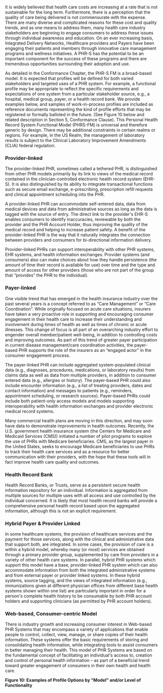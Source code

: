 
It is widely believed that health care costs are increasing at a rate that is not sustainable for the long term. Furthermore, there is a perception that the quality of care being delivered is not commensurate with the expense. There are many diverse and complicated reasons for these cost and quality trends, and as one means to address them, many health care industry stakeholders are beginning to engage consumers to address these issues through individual awareness and education. On an ever increasing basis, Integrated Delivery Networks, Healthcare providers and Payers have been engaging their patients and members through innovative care management programs and wellness initiatives. A PHR-S has the potential to be an important component for the success of these programs and there are tremendous opportunities surrounding their adoption and use.

As detailed in the Conformance Chapter, the PHR-S FM is a broad-based model. It is expected that profiles will be defined for both varied stakeholders and targeted uses of a PHR system. For example, a functional profile may be appropriate to reflect the specific requirements and expectations of one system from a particular stakeholder source, e.g., a hospital, medical group, payer, or a health record bank. We provide examples below, and samples of work-in-process profiles are included as reference documents representing the kind of profile efforts that may be registered or formally balloted in the future. (See Figure 10 below and related description in Section 5, Conformance Clause).
This Personal Health Record System Functional Model (PHRS-FM) is universal and therefore generic by design. There may be additional constraints in certain realms or regions. For example, in the US Realm, the management of laboratory results is subject to the Clinical Laboratory Improvement Amendments (CLIA) federal regulation.

### Provider-linked

The provider-linked PHR, sometimes called a tethered PHR, is distinguished from other PHR models primarily by its link to views of the medical record contained in the clinician-controlled electronic health record system (EHR-S). It is also distinguished by its ability to integrate transactional functions such as secure email exchange, e-prescribing, prescription refill requests and clinical appointment scheduling into the PHR.

A provider-linked PHR can accommodate self-entered data, data from medical devices and data from administrative sources as long as the data is tagged with the source of entry. The direct link to the provider's EHR-S enables consumers to identify inaccuracies, reviewable by both the provider and the PHR Account Holder, thus improving the quality of the medical record and helping to increase patient safety. A benefit of the provider-linked PHR is the way that it naturally integrates the connection between providers and consumers for bi-directional information delivery.

Provider-linked PHRs can support interoperability with other PHR systems, EHR systems, and health information exchanges. Provider systems (and consumers) also can make choices about how they handle persistence (the amount of time their record is available for use) over time and the type and amount of access for other providers (those who are not part of the group that “provides” the PHR to the individual).

### Payer-linked

One visible trend that has emerged in the health insurance industry over the past several years is a concept referred to as “Care Management” or “Care Coordination”. While originally focused on acute care situations, insurers have taken a very proactive role in supporting and encouraging consumer engagement in their health care to increase their understanding and involvement during times of health as well as times of chronic or acute illnesses. This change of focus is all part of an overarching industry effort to engender overall member/patient well-being, in addition to controlling costs and improving outcomes. As part of this trend of greater payer participation in current disease management/care coordination activities, the payer-based PHR supports the role of the insurers as an “engaged actor” in the consumer engagement process.

The payer-linked PHR can include aggregated system-populated clinical data (e.g., diagnoses, procedures, medications, or laboratory results) from claims data as well as data from multiple providers, in addition to consumer entered data (e.g., allergies or history). The payer-based PHR could also include encounter information (e.g., a list of treating providers, dates and contact information) and messages to patients (e.g., reminders, appointment scheduling, or research sources). Payer-based PHRs could include both patient-only access models and models supporting interoperability with health information exchanges and provider electronic medical record systems.

Many commercial health plans are moving in this direction, and may soon have data to demonstrate improvements in health outcomes. Recently, the U.S. government health insurance system (the Centers for Medicare and Medicaid Services (CMS)) initiated a number of pilot programs to explore the use of PHRs with Medicare beneficiaries. CMS, as the largest payer in the United States, seeks to encourage Medicare beneficiaries to use PHRs to track their health care services and as a resource for better communication with their providers, with the hope that these tools will in fact improve health care quality and outcomes.

### Health Record Bank

Health Record Banks, or Trusts, serve as a persistent secure health information repository for an individual. Information is aggregated from multiple sources for multiple uses with all access and use controlled by the individual concerned. It is likely that most health record banks will provide a comprehensive personal health record based upon the aggregated information, although this is not an explicit requirement.

### Hybrid Payer & Provider Linked

In some healthcare systems, the provision of healthcare services and the payment for those services, along with the clinical and administrative data that support both, are integrated. In some cases, the provision of care is a within a hybrid model, whereby many (or most) services are obtained through a primary provider group, supplemented by care from providers in a variety of other health care systems. In parallel, hybrid PHR systems which support this model have a base, provider-linked PHR system which can also accommodate information from both the integrated administrative systems and from external payer or provider linked systems. In these hybrid systems, source tagging, and the views of integrated information (e.g., immunizations given at different physician offices from different base health systems shown within one list) are particularly important in order for a person's complete health history to be consumable by both PHR account holders and supporting clinicians (as permitted by PHR account holders).

### Web-based, Consumer-centric Model

There is industry growth and increasing consumer interest in Web-based PHR Systems that may encompass a variety of applications that enable people to control, collect, view, manage, or share copies of their health information. These systems offer the basic requirements of storing and consolidating health information, while integrating tools to assist consumers in better managing their health. This model of PHR Systems are based on the fundamental concept of facilitating an individual's access to, creation and control of personal health information – as part of a beneficial trend toward greater engagement of consumers in their own health and health care.

**Figure 10: Examples of Profile Options by "Model" and/or Level of Functionality**